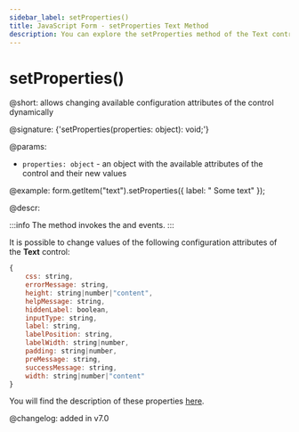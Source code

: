 ```yaml
---
sidebar_label: setProperties()
title: JavaScript Form - setProperties Text Method 
description: You can explore the setProperties method of the Text control of Form in the documentation of the DHTMLX JavaScript UI library. Browse developer guides and API reference, try out code examples and live demos, and download a free 30-day evaluation version of DHTMLX Suite.
---
```


# setProperties()

@short: allows changing available configuration attributes of the control dynamically

@signature: {'setProperties(properties: object): void;'}

@params:
- `properties: object` - an object with the available attributes of the control and their new values

@example:
form.getItem("text").setProperties({
	label: " Some text"
});

@descr:

:::info
The method invokes the [](form/api/text/text_afterchangeproperties_event.md) and [](form/api/text/text_beforechangeproperties_event.md) events.
:::

It is possible to change values of the following configuration attributes of the **Text** control:

~~~js
{
	css: string,
	errorMessage: string,
	height: string|number|"content",
	helpMessage: string,
	hiddenLabel: boolean,
	inputType: string,
	label: string,
	labelPosition: string,
	labelWidth: string|number,
	padding: string|number,
	preMessage: string,
	successMessage: string,
	width: string|number|"content"
}
~~~

You will find the description of these properties [here](form/api/text/api_text_properties.md).

@changelog: added in v7.0
